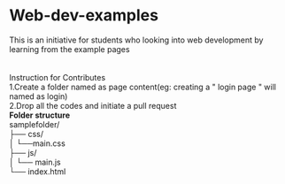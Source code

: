 # Web-dev-examples
This is an initiative for students who looking into web development by learning from the example pages
</br>
</br>
</br>Instruction for Contributes
</br>1.Create a folder named as page content(eg: creating a " login page " will named as login)
</br>2.Drop all the codes and initiate a pull request
</br><b>Folder structure </b>
</br>samplefolder/</br>
    ├── css/</br>
    │     └──main.css</br>
    ├── js/  </br>
    │     └── main.js</br>
    └── index.html</br>

